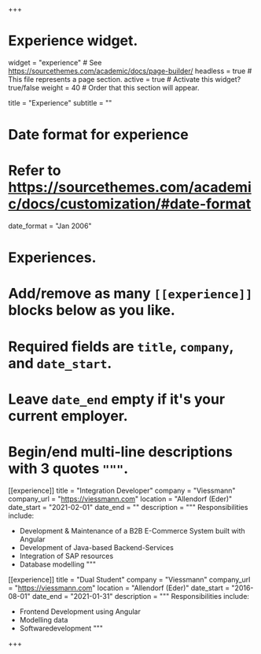 +++
# Experience widget.
widget = "experience"  # See https://sourcethemes.com/academic/docs/page-builder/
headless = true  # This file represents a page section.
active = true  # Activate this widget? true/false
weight = 40  # Order that this section will appear.

title = "Experience"
subtitle = ""

# Date format for experience
#   Refer to https://sourcethemes.com/academic/docs/customization/#date-format
date_format = "Jan 2006"

# Experiences.
#   Add/remove as many `[[experience]]` blocks below as you like.
#   Required fields are `title`, `company`, and `date_start`.
#   Leave `date_end` empty if it's your current employer.
#   Begin/end multi-line descriptions with 3 quotes `"""`.
[[experience]]
  title = "Integration Developer"
  company = "Viessmann"
  company_url = "https://viessmann.com"
  location = "Allendorf (Eder)"
  date_start = "2021-02-01"
  date_end = ""
  description = """
  Responsibilities include:
  
  * Development & Maintenance of a B2B E-Commerce System built with Angular
  * Development of Java-based Backend-Services
  * Integration of SAP resources
  * Database modelling
  """

[[experience]]
  title = "Dual Student"
  company = "Viessmann"
  company_url = "https://viessmann.com"
  location = "Allendorf (Eder)"
  date_start = "2016-08-01"
  date_end = "2021-01-31"
  description = """
  Responsibilities include:
  
  * Frontend Development using Angular
  * Modelling data
  * Softwaredevelopment
  """

+++
